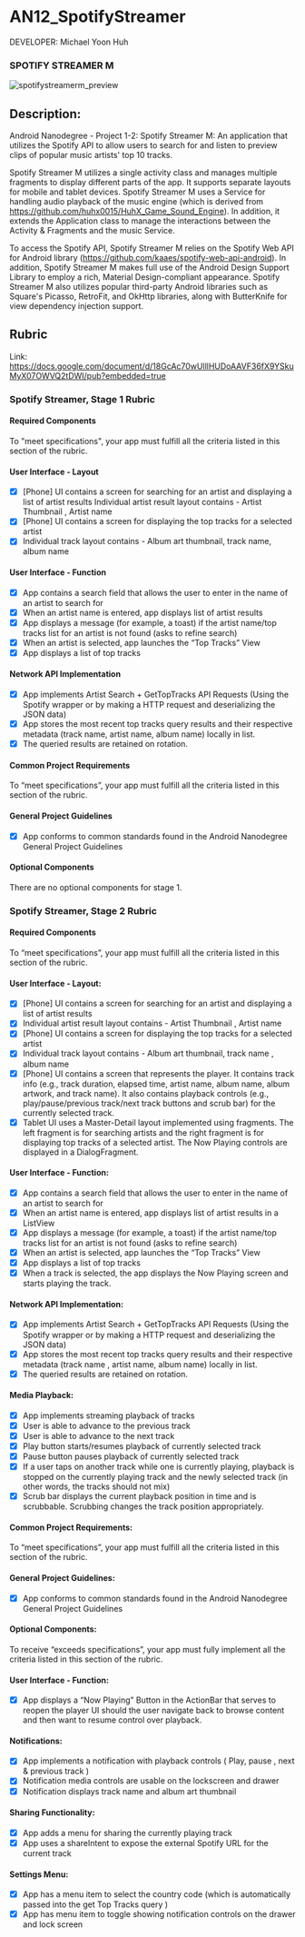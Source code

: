 AN12_SpotifyStreamer
====================

DEVELOPER: Michael Yoon Huh

### SPOTIFY STREAMER M
![spotifystreamerm_preview](https://cloud.githubusercontent.com/assets/1645482/12526533/2622477c-c123-11e5-9172-0f016ed3ca9d.gif)

## Description:

Android Nanodegree - Project 1-2: Spotify Streamer M: An application that utilizes the Spotify API to allow users to search for and listen to preview clips of popular music artists' top 10 tracks.

Spotify Streamer M utilizes a single activity class and manages multiple fragments to display different parts of the app. It supports separate layouts for mobile and tablet devices. Spotify Streamer M uses a Service for handling audio playback of the music engine (which is derived from https://github.com/huhx0015/HuhX_Game_Sound_Engine). In addition, it extends the Application class to manage the interactions between the Activity & Fragments and the music Service.

To access the Spotify API, Spotify Streamer M relies on the Spotify Web API for Android library (https://github.com/kaaes/spotify-web-api-android). In addition, Spotify Streamer M makes full use of the Android Design Support Library to employ a rich, Material Design-compliant appearance. Spotify Streamer M also utilizes popular third-party Android libraries such as Square's Picasso, RetroFit, and OkHttp libraries, along with ButterKnife for view dependency injection support.

## Rubric

Link: https://docs.google.com/document/d/18GcAc70wUlllHUDoAAVF36fX9YSkuMyX07OWVQ2tDWI/pub?embedded=true

### Spotify Streamer, Stage 1 Rubric

#### Required Components

To "meet specifications", your app must fulfill all the criteria listed in this section of the rubric.

#### User Interface - Layout

- [x] [Phone] UI contains a screen for searching for an artist and displaying a list of artist results
Individual artist result layout contains - Artist Thumbnail , Artist name
- [x] [Phone] UI contains a screen for displaying the top tracks for a selected artist
- [x] Individual track layout contains - Album art thumbnail, track name, album name

#### User Interface - Function

- [x] App contains a search field that allows the user to enter in the name of an artist to search for
- [x] When an artist name is entered, app displays list of artist results
- [x] App displays a message (for example, a toast) if the artist name/top tracks list for an artist is not found (asks to refine search)
- [x] When an artist is selected, app launches the “Top Tracks” View
- [x] App displays a list of top tracks

#### Network API Implementation

- [x] App implements Artist Search + GetTopTracks API Requests (Using the Spotify wrapper or by making a HTTP request and deserializing the JSON data)
- [x] App stores the most recent top tracks query results and their respective metadata (track name, artist name, album name) locally in list.
- [x] The queried results are retained on rotation.

#### Common Project Requirements

To “meet specifications”, your app must fulfill all the criteria listed in this section of the rubric.

#### General Project Guidelines

- [x] App conforms to common standards found in the Android Nanodegree General Project Guidelines

#### Optional Components

There are no optional components for stage 1.

### Spotify Streamer, Stage 2 Rubric

#### Required Components

To “meet specifications”, your app must fulfill all the criteria listed in this section of the rubric.

#### User Interface - Layout:

- [x] [Phone] UI contains a screen for searching for an artist and displaying a list of artist results
- [x] Individual artist result layout contains - Artist Thumbnail , Artist name
- [x] [Phone] UI contains a screen for displaying the top tracks for a selected artist
- [x] Individual track layout contains - Album art thumbnail, track name , album name
- [x] [Phone] UI contains a screen that represents the player. It contains track info (e.g., track duration, elapsed time, artist name, album name, album artwork, and track name). It also contains playback controls (e.g., play/pause/previous track/next track buttons and scrub bar) for the currently selected track.
- [x] Tablet UI uses a Master-Detail layout implemented using fragments. The left fragment is for searching artists and the right fragment is for displaying top tracks of a selected artist. The Now Playing controls are displayed in a DialogFragment.

#### User Interface - Function:

- [x] App contains a search field that allows the user to enter in the name of an artist to search for
- [x] When an artist name is entered, app displays list of artist results in a ListView
- [x] App displays a message (for example, a toast) if the artist name/top tracks list for an artist is not found (asks to refine search)
- [x] When an artist is selected, app launches the “Top Tracks” View
- [x] App displays a list of top tracks
- [x] When a track is selected, the app displays the Now Playing screen and starts playing the track.

#### Network API Implementation:

- [x] App implements Artist Search + GetTopTracks API Requests (Using the Spotify wrapper or by making a HTTP request and deserializing the JSON data)
- [x] App stores the most recent top tracks query results and their respective metadata (track name , artist name, album name) locally in list.
- [x] The queried results are retained on rotation.

#### Media Playback:

- [x] App implements streaming playback of tracks
- [x] User is able to advance to the previous track
- [x] User is able to advance to the next track
- [x] Play button starts/resumes playback of currently selected track
- [x] Pause button pauses playback of currently selected track
- [x] If a user taps on another track while one is currently playing, playback is stopped on the currently playing track and the newly selected track (in other words, the tracks should not mix)
- [x] Scrub bar displays the current playback position in time and is scrubbable. Scrubbing changes the track position appropriately.

#### Common Project Requirements:

To “meet specifications”, your app must fulfill all the criteria listed in this section of the rubric.

#### General Project Guidelines:

- [x] App conforms to common standards found in the Android Nanodegree General Project Guidelines

#### Optional Components:

To receive “exceeds specifications”, your app must fully implement all the criteria listed in this section of the rubric.

#### User Interface - Function:

- [x] App displays a “Now Playing” Button in the ActionBar that serves to reopen the player UI should the user navigate back to browse content and then want to resume control over playback.

#### Notifications:

- [x] App implements a notification with playback controls ( Play, pause , next & previous track )
- [x] Notification media controls are usable on the lockscreen and drawer
- [x] Notification displays track name and album art thumbnail

#### Sharing Functionality:

- [x] App adds a menu for sharing the currently playing track
- [x] App uses a shareIntent to expose the external Spotify URL for the current track

#### Settings Menu:

- [x] App has a menu item to select the country code (which is automatically passed into the get Top Tracks query )
- [x] App has menu item to toggle showing notification controls on the drawer and lock screen